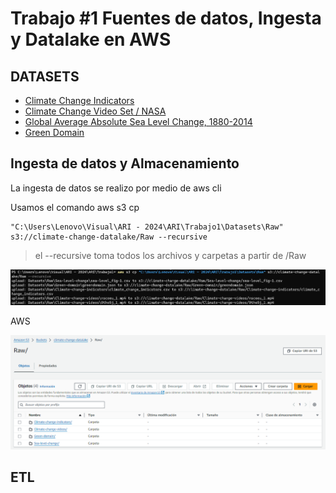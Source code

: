# Trabajo #1 Fuentes de datos, Ingesta y Datalake en AWS


## DATASETS
- [Climate Change Indicators](https://www.kaggle.com/datasets/tarunrm09/climate-change-indicators?select=climate_change_indicators.csv)
- [Climate Change Video Set / NASA](https://www.kaggle.com/datasets/brsdincer/climate-change-video-set-nasa)
- [Global Average Absolute Sea Level Change, 1880-2014](https://datahub.io/core/sea-level-rise#data)
- [Green Domain](https://www.thegreenwebfoundation.org/tools/green-web-dataset/)

## Ingesta de datos y Almacenamiento

La ingesta de datos se realizo por medio de aws cli

Usamos el comando aws s3 cp 

```
"C:\Users\Lenovo\Visual\ARI - 2024\ARI\Trabajo1\Datasets\Raw" s3://climate-change-datalake/Raw --recursive 
```

> el --recursive toma todos los archivos y carpetas a partir de /Raw

![alt text](Img/image.png)


AWS

![alt text](Img/image-1.png)

## ETL

